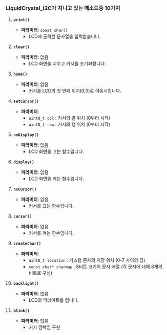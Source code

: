 ### LiquidCrystal_I2C가 지니고 있는 메소드중 10가지

1. **`print()`**  
   - **파라미터**: `const char[]`  
     - LCD에 출력할 문자열을 입력받습니다.

2. **`clear()`**  
   - **파라미터**: 없음  
     - LCD 화면을 지우고 커서를 초기화합니다.

3. **`home()`**  
   - **파라미터**: 없음  
     - 커서를 LCD의 첫 번째 위치(0,0)로 이동시킵니다.

4. **`setCursor()`**  
   - **파라미터**: 
     - `uint8_t col` : 커서의 열 위치 (0부터 시작)
     - `uint8_t row` : 커서의 행 위치 (0부터 시작)

5. **`noDisplay()`**  
   - **파라미터**: 없음  
     - LCD 화면을 끄는 함수입니다.

6. **`display()`**  
   - **파라미터**: 없음  
     - LCD 화면을 켜는 함수입니다.

7. **`noCursor()`**  
   - **파라미터**: 없음  
     - 커서를 끄는 함수입니다.

8. **`cursor()`**  
   - **파라미터**: 없음  
     - 커서를 켜는 함수입니다.

9. **`createChar()`**  
   - **파라미터**: 
     - `uint8_t location` : 커스텀 문자의 저장 위치 (0-7 사이의 값)
     - `const char* charmap` : 8비트 크기의 문자 배열 (각 문자에 대해 8개의 비트로 구성)

10. **`backlight()`**  
    - **파라미터**: 없음  
      - LCD의 백라이트를 켭니다.

11. **`blink()`**  
    - **파라미터**: 없음  
      - 커서 깜빡임 구현
